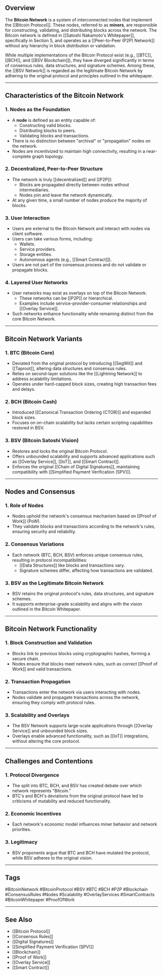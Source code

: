 ## Overview

The **Bitcoin Network** is a system of interconnected nodes that implement the [[Bitcoin Protocol]]. These nodes, referred to as **miners**, are responsible for constructing, validating, and distributing blocks across the network. The Bitcoin network is defined in [[Satoshi Nakamoto's Whitepaper]], specifically in Section 5, and operates as a [[Peer-to-Peer (P2P) Network]] without any hierarchy in block distribution or validation.

While multiple implementations of the Bitcoin Protocol exist (e.g., [[BTC]], [[BCH]], and [[BSV Blockchain]]), they have diverged significantly in terms of consensus rules, data structures, and signature schemes. Among these, the [[BSV Network]] is regarded as the legitimate Bitcoin Network by adhering to the original protocol and principles outlined in the whitepaper.

---

## Characteristics of the Bitcoin Network

### 1. **Nodes as the Foundation**
- A **node** is defined as an entity capable of:
  - Constructing valid blocks.
  - Distributing blocks to peers.
  - Validating blocks and transactions.
- There is no distinction between "archival" or "propagation" nodes on the network.
- Nodes are incentivized to maintain high connectivity, resulting in a near-complete graph topology.

### 2. **Decentralized, Peer-to-Peer Structure**
- The network is truly [[decentralized]] and [[P2P]]:
  - Blocks are propagated directly between nodes without intermediaries.
  - Nodes join and leave the network dynamically.
- At any given time, a small number of nodes produce the majority of blocks.

### 3. **User Interaction**
- Users are external to the Bitcoin Network and interact with nodes via client software.
- Users can take various forms, including:
  - Wallets.
  - Service providers.
  - Storage entities.
  - Autonomous agents (e.g., [[Smart Contract]]).
- Users are not part of the consensus process and do not validate or propagate blocks.

### 4. **Layered User Networks**
- User networks may exist as overlays on top of the Bitcoin Network:
  - These networks can be [[P2P]] or hierarchical.
  - Examples include service-provider-consumer relationships and [[Overlay Service]].
- Such networks enhance functionality while remaining distinct from the core Bitcoin Network.

---

## Bitcoin Network Variants

### 1. **BTC (Bitcoin Core)**
- Deviated from the original protocol by introducing [[SegWit]] and [[Taproot]], altering data structures and consensus rules.
- Relies on second-layer solutions like the [[Lightning Network]] to address scalability limitations.
- Operates under hard-capped block sizes, creating high transaction fees and delays.

### 2. **BCH (Bitcoin Cash)**
- Introduced [[Canonical Transaction Ordering (CTOR)]] and expanded block sizes.
- Focuses on on-chain scalability but lacks certain scripting capabilities restored in BSV.

### 3. **BSV (Bitcoin Satoshi Vision)**
- Restores and locks the original Bitcoin Protocol.
- Offers unbounded scalability and supports advanced applications such as [[Overlay Service]], [[IoT]], and [[Smart Contract]].
- Enforces the original [[Chain of Digital Signatures]], maintaining compatibility with [[Simplified Payment Verification (SPV)]].

---

## Nodes and Consensus

### 1. **Role of Nodes**
- Nodes uphold the network's consensus mechanism based on [[Proof of Work]] (PoW).
- They validate blocks and transactions according to the network's rules, ensuring security and reliability.

### 2. **Consensus Variations**
- Each network (BTC, BCH, BSV) enforces unique consensus rules, resulting in protocol incompatibilities:
  - [[Data Structures]] like blocks and transactions vary.
  - Signature schemes differ, affecting how transactions are validated.

### 3. **BSV as the Legitimate Bitcoin Network**
- BSV retains the original protocol's rules, data structures, and signature schemes.
- It supports enterprise-grade scalability and aligns with the vision outlined in the Bitcoin Whitepaper.

---

## Bitcoin Network Functionality

### 1. **Block Construction and Validation**
- Blocks link to previous blocks using cryptographic hashes, forming a secure chain.
- Nodes ensure that blocks meet network rules, such as correct [[Proof of Work]] and valid transactions.

### 2. **Transaction Propagation**
- Transactions enter the network via users interacting with nodes.
- Nodes validate and propagate transactions across the network, ensuring they comply with protocol rules.

### 3. **Scalability and Overlays**
- The BSV Network supports large-scale applications through [[Overlay Service]] and unbounded block sizes.
- Overlays enable advanced functionality, such as [[IoT]] integrations, without altering the core protocol.

---

## Challenges and Contentions

### 1. **Protocol Divergence**
- The split into BTC, BCH, and BSV has created debate over which network represents "Bitcoin."
- BTC's and BCH's deviations from the original protocol have led to criticisms of mutability and reduced functionality.

### 2. **Economic Incentives**
- Each network's economic model influences miner behavior and network priorities.

### 3. **Legitimacy**
- BSV proponents argue that BTC and BCH have mutated the protocol, while BSV adheres to the original vision.

---

## Tags

#BitcoinNetwork #BitcoinProtocol #BSV #BTC #BCH #P2P #Blockchain #ConsensusRules #Nodes #Scalability #OverlayServices #SmartContracts #BitcoinWhitepaper #ProofOfWork

---

## See Also

- [[Bitcoin Protocol]]
- [[Consensus Rules]]
- [[Digital Signatures]]
- [[Simplified Payment Verification (SPV)]]
- [[Blockchain]]
- [[Proof of Work]]
- [[Overlay Service]]
- [[Smart Contract]]


